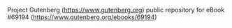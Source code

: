 Project Gutenberg (https://www.gutenberg.org) public repository for
eBook #69194 (https://www.gutenberg.org/ebooks/69194)
